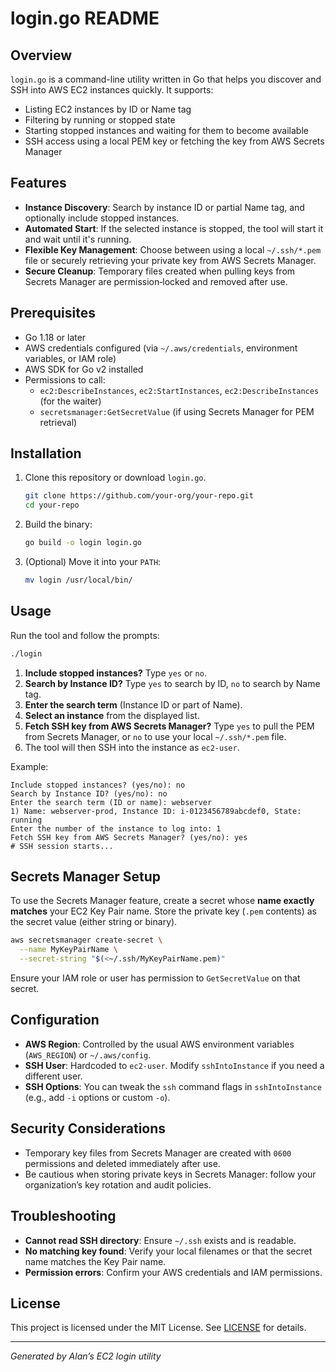 # login.go README

## Overview

`login.go` is a command-line utility written in Go that helps you discover and SSH into AWS EC2 instances quickly. It supports:

- Listing EC2 instances by ID or Name tag
- Filtering by running or stopped state
- Starting stopped instances and waiting for them to become available
- SSH access using a local PEM key or fetching the key from AWS Secrets Manager

## Features

- **Instance Discovery**: Search by instance ID or partial Name tag, and optionally include stopped instances.
- **Automated Start**: If the selected instance is stopped, the tool will start it and wait until it's running.
- **Flexible Key Management**: Choose between using a local `~/.ssh/*.pem` file or securely retrieving your private key from AWS Secrets Manager.
- **Secure Cleanup**: Temporary files created when pulling keys from Secrets Manager are permission‑locked and removed after use.

## Prerequisites

- Go 1.18 or later
- AWS credentials configured (via `~/.aws/credentials`, environment variables, or IAM role)
- AWS SDK for Go v2 installed
- Permissions to call:
  - `ec2:DescribeInstances`, `ec2:StartInstances`, `ec2:DescribeInstances` (for the waiter)
  - `secretsmanager:GetSecretValue` (if using Secrets Manager for PEM retrieval)

## Installation

1. Clone this repository or download `login.go`.

   ```bash
   git clone https://github.com/your-org/your-repo.git
   cd your-repo
   ```

2. Build the binary:

   ```bash
   go build -o login login.go
   ```

3. (Optional) Move it into your `PATH`:

   ```bash
   mv login /usr/local/bin/
   ```

## Usage

Run the tool and follow the prompts:

```bash
./login
```

1. **Include stopped instances?** Type `yes` or `no`.
2. **Search by Instance ID?** Type `yes` to search by ID, `no` to search by Name tag.
3. **Enter the search term** (Instance ID or part of Name).
4. **Select an instance** from the displayed list.
5. **Fetch SSH key from AWS Secrets Manager?** Type `yes` to pull the PEM from Secrets Manager, or `no` to use your local `~/.ssh/*.pem` file.
6. The tool will then SSH into the instance as `ec2-user`.

Example:

```text
Include stopped instances? (yes/no): no
Search by Instance ID? (yes/no): no
Enter the search term (ID or name): webserver
1) Name: webserver-prod, Instance ID: i-0123456789abcdef0, State: running
Enter the number of the instance to log into: 1
Fetch SSH key from AWS Secrets Manager? (yes/no): yes
# SSH session starts...
```

## Secrets Manager Setup

To use the Secrets Manager feature, create a secret whose **name exactly matches** your EC2 Key Pair name. Store the private key (`.pem` contents) as the secret value (either string or binary).

```bash
aws secretsmanager create-secret \
  --name MyKeyPairName \
  --secret-string "$(<~/.ssh/MyKeyPairName.pem)"
```

Ensure your IAM role or user has permission to `GetSecretValue` on that secret.

## Configuration

- **AWS Region**: Controlled by the usual AWS environment variables (`AWS_REGION`) or `~/.aws/config`.
- **SSH User**: Hardcoded to `ec2-user`. Modify `sshIntoInstance` if you need a different user.
- **SSH Options**: You can tweak the `ssh` command flags in `sshIntoInstance` (e.g., add `-i` options or custom `-o`).

## Security Considerations

- Temporary key files from Secrets Manager are created with `0600` permissions and deleted immediately after use.
- Be cautious when storing private keys in Secrets Manager: follow your organization’s key rotation and audit policies.

## Troubleshooting

- **Cannot read SSH directory**: Ensure `~/.ssh` exists and is readable.
- **No matching key found**: Verify your local filenames or that the secret name matches the Key Pair name.
- **Permission errors**: Confirm your AWS credentials and IAM permissions.

## License

This project is licensed under the MIT License. See [LICENSE](LICENSE) for details.

---

*Generated by Alan’s EC2 login utility*
